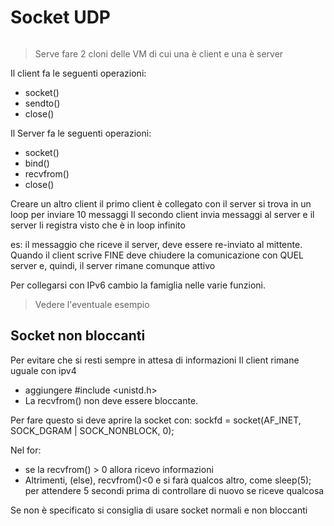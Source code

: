 # Socket UDP

```c

```
>Serve fare 2 cloni delle VM di cui una è client e una è server

Il client fa le seguenti operazioni:
- socket()
- sendto()
- close()

Il Server fa le seguenti operazioni:
- socket()
- bind()
- recvfrom()
- close()



Creare un altro client 
il primo client è collegato con il server si trova in un loop per inviare 10 messaggi
Il secondo client invia messaggi al server e il server li registra visto che è in loop infinito

es:
il messaggio che riceve il server, deve essere re-inviato al mittente. Quando il client scrive FINE deve chiudere la comunicazione con QUEL server e, quindi, il server rimane comunque attivo

Per collegarsi con IPv6 cambio la famiglia nelle varie funzioni. 
>Vedere l'eventuale esempio


## Socket non bloccanti
Per evitare che si resti sempre in attesa di informazioni
Il client rimane uguale con ipv4
- aggiungere #include <unistd.h>
- La recvfrom() non deve essere bloccante.

Per fare questo si deve aprire la socket con: 
    sockfd = socket(AF_INET, SOCK_DGRAM | SOCK_NONBLOCK, 0);

Nel for:
- se la recvfrom() > 0 allora ricevo informazioni
- Altrimenti, (else), recvfrom()<0 e si farà qualcos altro, come sleep(5); per attendere 5 secondi prima di controllare di nuovo se riceve qualcosa

Se non è specificato si consiglia di usare socket normali e non bloccanti